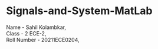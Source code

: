 # Signals-and-System-MatLab
Name - Sahil Kolambkar,  
Class - 2 ECE-2,  
Roll Number - 20211ECE0204,  
